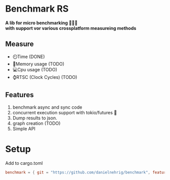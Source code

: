 # Benchmark RS

__A lib for micro benchmarking 🚀🚀🚀__  
__with support vor various crossplatform measureing methods__  

## Measure

- ⏲️Time (DONE)
- 💾Memory usage (TODO)
- 💻Cpu usage (TODO)
- ⌚RTSC (Clock Cycles) (TODO)

## Features

1. benchmark async and sync code  
2. concurrent execution support with tokio/futures 🏯
3. Dump results to json.
4. graph creation (TODO)
5. Simple API

# Setup
Add to cargo.toml
```toml
benchmark = { git = "https://github.com/danielnehrig/benchmark", features = ["async"] }
```
